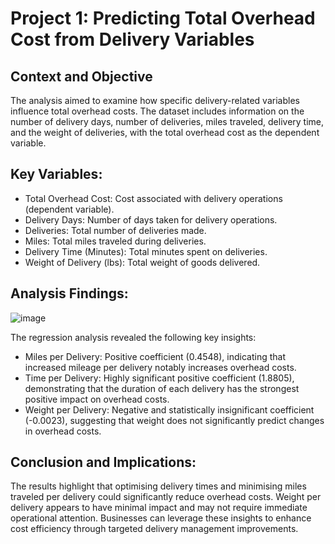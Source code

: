 # Project 1: Predicting Total Overhead Cost from Delivery Variables
## Context and Objective
The analysis aimed to examine how specific delivery-related variables influence total overhead costs. The dataset includes information on the number of delivery days, number of deliveries, miles traveled, delivery time, and the weight of deliveries, with the total overhead cost as the dependent variable.
## Key Variables:
* Total Overhead Cost: Cost associated with delivery operations (dependent variable).
* Delivery Days: Number of days taken for delivery operations.
* Deliveries: Total number of deliveries made.
* Miles: Total miles traveled during deliveries.
* Delivery Time (Minutes): Total minutes spent on deliveries.
* Weight of Delivery (lbs): Total weight of goods delivered.
## Analysis Findings:
![image](https://github.com/user-attachments/assets/f481b62c-86ff-47b7-9eca-b89eb3c87d6e)

The regression analysis revealed the following key insights:
* Miles per Delivery: Positive coefficient (0.4548), indicating that increased mileage per delivery notably increases overhead costs.
* Time per Delivery: Highly significant positive coefficient (1.8805), demonstrating that the duration of each delivery has the strongest positive impact on overhead costs.
* Weight per Delivery: Negative and statistically insignificant coefficient (-0.0023), suggesting that weight does not significantly predict changes in overhead costs.
## Conclusion and Implications:
The results highlight that optimising delivery times and minimising miles traveled per delivery could significantly reduce overhead costs. Weight per delivery appears to have minimal impact and may not require immediate operational attention. Businesses can leverage these insights to enhance cost efficiency through targeted delivery management improvements.
